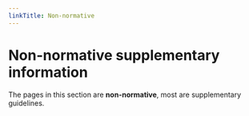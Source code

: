 ```yaml
---
linkTitle: Non-normative
---
```


# Non-normative supplementary information

The pages in this section are **non-normative**, most are supplementary
guidelines.

